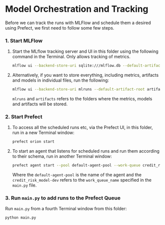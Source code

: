 # Model Orchestration and Tracking

Before we can track the runs with MLFlow and schedule them a desired using Prefect, we first need to follow some few steps.

### 1. Start MLFlow
1. Start the MLflow tracking server and UI in this folder using the following command in the Terminal. Only allows tracking of metrics. 

    ```bash
    mlflow ui --backend-store-uri sqlite:///mlflow.db --default-artifact-root artifacts
    ```

2. Alternatively, if you want to store everything, including metrics, artifacts and models in individual files, run the following:

    ```bash
    mlflow ui --backend-store-uri mlruns --default-artifact-root artifacts
    ```

    `mlruns` and `artifacts` refers to the folders where the metrics, models and artifacts will be stored. 

### 2. Start Prefect 

1. To access all the scheduled runs etc, via the Prefect UI, in this folder, run in a new Terminal window:

    ```bash
    prefect orion start
    ```

2. To start an agent that listens for scheduled runs and run them according to their schema, run in another Terminal window:

    ```bash
    prefect agent start --pool default-agent-pool --work-queue credit_risk_model-dev
    ```

    Where the `default-agent-pool` is the name of the agent and the `credit_risk_model-dev` refers to the `work_queue_name` specified in the `main.py` file. 


### 3. Run `main.py` to add runs to the Prefect Queue

Run `main.py` from a fourth Terminal window from this folder:

```bash
python main.py
```




